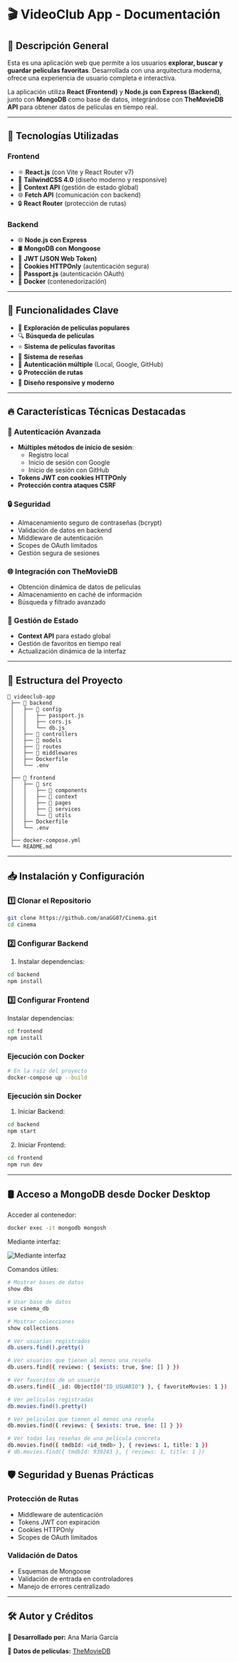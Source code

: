 # 🎬 VideoClub App - Documentación

## 📖 Descripción General
Esta es una aplicación web que permite a los usuarios **explorar, buscar y guardar películas favoritas**. Desarrollada con una arquitectura moderna, ofrece una experiencia de usuario completa e interactiva.

La aplicación utiliza **React (Frontend)** y **Node.js con Express (Backend)**, junto con **MongoDB** como base de datos, integrándose con **TheMovieDB API** para obtener datos de películas en tiempo real.

---

## 🚀 Tecnologías Utilizadas

### **Frontend**
- ⚛️ **React.js** (con Vite y React Router v7)
- 🎨 **TailwindCSS 4.0** (diseño moderno y responsive)
- 🔄 **Context API** (gestión de estado global)
- 🌐 **Fetch API** (comunicación con backend)
- 🔒 **React Router** (protección de rutas)

### **Backend**
- 🌐 **Node.js con Express**
- 🛢️ **MongoDB con Mongoose**
- 🔑 **JWT (JSON Web Token)** 
- 🍪 **Cookies HTTPOnly** (autenticación segura)
- 🔐 **Passport.js** (autenticación OAuth)
- 🐳 **Docker** (contenedorización)

---

## 📌 Funcionalidades Clave
- 🎥 **Exploración de películas populares**
- 🔍 **Búsqueda de películas**
- ⭐ **Sistema de películas favoritas**
- 💬 **Sistema de reseñas**
- 👤 **Autenticación múltiple** (Local, Google, GitHub)
- 🔒 **Protección de rutas**
- 🌈 **Diseño responsive y moderno**

---

## 🔥 Características Técnicas Destacadas

### 🚀 Autenticación Avanzada
- **Múltiples métodos de inicio de sesión**:
  - Registro local
  - Inicio de sesión con Google
  - Inicio de sesión con GitHub
- **Tokens JWT con cookies HTTPOnly**
- **Protección contra ataques CSRF**

### 🔒 Seguridad
- Almacenamiento seguro de contraseñas (bcrypt)
- Validación de datos en backend
- Middleware de autenticación
- Scopes de OAuth limitados
- Gestión segura de sesiones

### 🌐 Integración con TheMovieDB
- Obtención dinámica de datos de películas
- Almacenamiento en caché de información
- Búsqueda y filtrado avanzado

### 💾 Gestión de Estado
- **Context API** para estado global
- Gestión de favoritos en tiempo real
- Actualización dinámica de la interfaz

---

## 📌 Estructura del Proyecto
```
📂 videoclub-app
 ├── 📂 backend
 │   ├── 📂 config
 │   │   ├── passport.js
 │   │   ├── cors.js
 │   │   └── db.js
 │   ├── 📂 controllers
 │   ├── 📂 models
 │   ├── 📂 routes
 │   ├── 📂 middlewares
 │   ├── Dockerfile
 │   └── .env
 │
 ├── 📂 frontend
 │   ├── 📂 src
 │   │   ├── 📂 components
 │   │   ├── 📂 context
 │   │   ├── 📂 pages
 │   │   ├── 📂 services
 │   │   └── 📂 utils
 │   ├── Dockerfile
 │   └── .env
 │
 ├── docker-compose.yml
 └── README.md
```

---

## 📥 Instalación y Configuración

### **1️⃣ Clonar el Repositorio**
```bash
git clone https://github.com/anaGG07/Cinema.git
cd cinema
```

### **2️⃣ Configurar Backend**
1. Instalar dependencias:
```bash
cd backend
npm install
```

### **3️⃣ Configurar Frontend**
Instalar dependencias:
```bash
cd frontend
npm install
```


### **Ejecución con Docker**
```bash
# En la raíz del proyecto
docker-compose up --build
```

### **Ejecución sin Docker**
1. Iniciar Backend:
```bash
cd backend
npm start
```

2. Iniciar Frontend:
```bash
cd frontend
npm run dev
```
---

## 🛢️ Acceso a MongoDB desde Docker Desktop

Acceder al contenedor:
```bash
docker exec -it mongodb mongosh
```

Mediante interfaz:

![Mediante interfaz](Documentacion\img\image.png)

Comandos útiles:


```bash
# Mostrar bases de datos
show dbs

# Usar base de datos
use cinema_db

# Mostrar colecciones
show collections

# Ver usuarios registrados
db.users.find().pretty()

# Ver usuarios que tienen al menos una reseña
db.users.find({ reviews: { $exists: true, $ne: [] } })

# Ver favoritos de un usuario
db.users.find({ _id: ObjectId("ID_USUARIO") }, { favoriteMovies: 1 })

# Ver peliculas registradas
db.movies.find().pretty()

# Ver peliculas que tienen al menos una reseña
db.movies.find({ reviews: { $exists: true, $ne: [] } })

# Ver todas las reseñas de una pelicula concreta
db.movies.find({ tmdbId: <id_tmdb> }, { reviews: 1, title: 1 })
# db.movies.find({ tmdbId: 939243 }, { reviews: 1, title: 1 })
```


## 🛡 Seguridad y Buenas Prácticas

### Protección de Rutas
- Middleware de autenticación
- Tokens JWT con expiración
- Cookies HTTPOnly
- Scopes de OAuth limitados

### Validación de Datos
- Esquemas de Mongoose
- Validación de entrada en controladores
- Manejo de errores centralizado

---

## 🛠 Autor y Créditos
📌 **Desarrollado por:** Ana María García

📌 **Datos de películas:** [TheMovieDB](https://www.themoviedb.org/)

